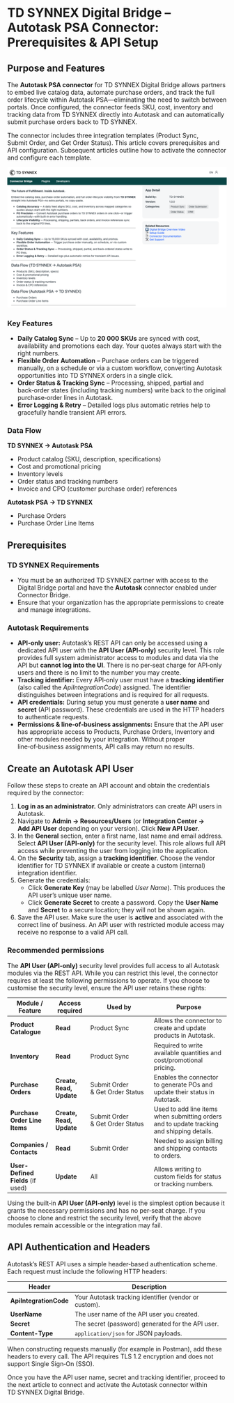 # TD SYNNEX Digital Bridge – Autotask PSA Connector: Prerequisites & API Setup

## Purpose and Features

The **Autotask PSA connector** for TD SYNNEX Digital Bridge allows partners to embed live catalog data, automate purchase orders, and track the full order lifecycle within Autotask PSA—eliminating the need to switch between portals.  Once configured, the connector feeds SKU, cost, inventory and tracking data from TD SYNNEX directly into Autotask and can automatically submit purchase orders back to TD SYNNEX.

The connector includes three integration templates (Product Sync, Submit Order, and Get Order Status).  This article covers prerequisites and API configuration.  Subsequent articles outline how to activate the connector and configure each template.

![Autotask connector overview](/public/assets/images/autotask_overview.png)

### Key Features

* **Daily Catalog Sync** – Up to **20 000 SKUs** are synced with cost, availability and promotions each day.  Your quotes always start with the right numbers.
* **Flexible Order Automation** – Purchase orders can be triggered manually, on a schedule or via a custom workflow, converting Autotask opportunities into TD SYNNEX orders in a single click.
* **Order Status & Tracking Sync** – Processing, shipped, partial and back‑order states (including tracking numbers) write back to the original purchase‑order lines in Autotask.
* **Error Logging & Retry** – Detailed logs plus automatic retries help to gracefully handle transient API errors.

### Data Flow

**TD SYNNEX → Autotask PSA**

* Product catalog (SKU, description, specifications)
* Cost and promotional pricing
* Inventory levels
* Order status and tracking numbers
* Invoice and CPO (customer purchase order) references

**Autotask PSA → TD SYNNEX**

* Purchase Orders
* Purchase Order Line Items

## Prerequisites

### TD SYNNEX Requirements

* You must be an authorized TD SYNNEX partner with access to the Digital Bridge portal and have the **Autotask** connector enabled under Connector Bridge.
* Ensure that your organization has the appropriate permissions to create and manage integrations.

### Autotask Requirements

* **API‑only user:**  Autotask’s REST API can only be accessed using a dedicated API user with the **API User (API‑only)** security level.  This role provides full system administrator access to modules and data via the API but **cannot log into the UI**.  There is no per‑seat charge for API‑only users and there is no limit to the number you may create.
* **Tracking identifier:**  Every API‑only user must have a **tracking identifier** (also called the *ApiIntegrationCode*) assigned.  The identifier distinguishes between integrations and is required for all requests.
* **API credentials:**  During setup you must generate a **user name** and **secret** (API password).  These credentials are used in the HTTP headers to authenticate requests.
* **Permissions & line‑of‑business assignments:**  Ensure that the API user has appropriate access to Products, Purchase Orders, Inventory and other modules needed by your integration.  Without proper line‑of‑business assignments, API calls may return no results.

## Create an Autotask API User

Follow these steps to create an API account and obtain the credentials required by the connector:

1. **Log in as an administrator.**  Only administrators can create API users in Autotask.
2. Navigate to **Admin → Resources/Users** (or **Integration Center → Add API User** depending on your version).  Click **New API User**.
3. In the **General** section, enter a first name, last name and email address.  Select **API User (API‑only)** for the security level.  This role allows full API access while preventing the user from logging into the application.
4. On the **Security** tab, assign a **tracking identifier**.  Choose the vendor identifier for TD SYNNEX if available or create a custom (internal) integration identifier.
5. Generate the credentials:
   * Click **Generate Key** (may be labelled *User Name*).  This produces the API user’s unique user name.
   * Click **Generate Secret** to create a password.  Copy the **User Name** and **Secret** to a secure location; they will not be shown again.
6. Save the API user.  Make sure the user is **active** and associated with the correct line of business.  An API user with restricted module access may receive no response to a valid API call.

### Recommended permissions

The **API User (API‑only)** security level provides full access to all Autotask modules via the REST API.  While you can restrict this level, the connector requires at least the following permissions to operate.  If you choose to customise the security level, ensure the API user retains these rights:

| Module / Feature | Access required | Used by | Purpose |
|-----------------|-----------------|---------|---------|
| **Product Catalogue** | **Read** | Product Sync | Allows the connector to create and update products in Autotask. |
| **Inventory** | **Read** | Product Sync | Required to write available quantities and cost/promotional pricing. |
| **Purchase Orders** | **Create, Read, Update** | Submit Order & Get Order Status | Enables the connector to generate POs and update their status in Autotask. |
| **Purchase Order Line Items** | **Create, Read, Update** | Submit Order & Get Order Status | Used to add line items when submitting orders and to update tracking and shipping details. |
| **Companies / Contacts** | **Read** | Submit Order | Needed to assign billing and shipping contacts to orders. |
| **User-Defined Fields** (if used) | **Update** | All | Allows writing to custom fields for status or tracking numbers. |

Using the built‑in **API User (API‑only)** level is the simplest option because it grants the necessary permissions and has no per‑seat charge.  If you choose to clone and restrict the security level, verify that the above modules remain accessible or the integration may fail.

## API Authentication and Headers

Autotask’s REST API uses a simple header‑based authentication scheme.  Each request must include the following HTTP headers:

| Header | Description |
|-------|-------------|
| **ApiIntegrationCode** | Your Autotask tracking identifier (vendor or custom). |
| **UserName** | The user name of the API user you created. |
| **Secret** | The secret (password) generated for the API user. |
| **Content-Type** | `application/json` for JSON payloads. |

When constructing requests manually (for example in Postman), add these headers to every call.  The API requires TLS 1.2 encryption and does not support Single Sign‑On (SSO).

Once you have the API user name, secret and tracking identifier, proceed to the next article to connect and activate the Autotask connector within TD SYNNEX Digital Bridge.
